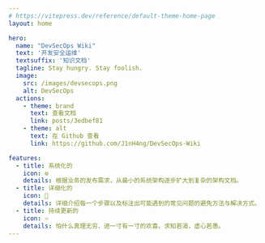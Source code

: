 ```yaml
---
# https://vitepress.dev/reference/default-theme-home-page
layout: home

hero:
  name: "DevSecOps Wiki"
  text: '开发安全运维'
  textsuffix: '知识文档'
  tagline: Stay hungry. Stay foolish.
  image:
    src: /images/devsecops.png
    alt: DevSecOps
  actions:
    - theme: brand
      text: 查看文档
      link: posts/3edbef81
    - theme: alt
      text: 在 Github 查看
      link: https://github.com/J1nH4ng/DevSecOps-Wiki

features:
  - title: 系统化的
    icon: ⚙️
    details: 根据业务的发布需求，从最小的系统架构逐步扩大到复杂的架构文档。
  - title: 详细化的
    icon: 🦯
    details: 详细介绍每一个步骤以及标注出可能遇到的常见问题的避免方法与解决方式。
  - title: 持续更新的
    icon: ♾️
    details: 怕什么真理无穷，进一寸有一寸的欢喜。求知若渴，虚心若愚。
---
```


<Home />